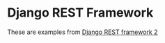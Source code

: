 # Django REST Framework

These are examples from [Django REST framework 2](http://www.tomchristie.com/rest-framework-2-docs/)
